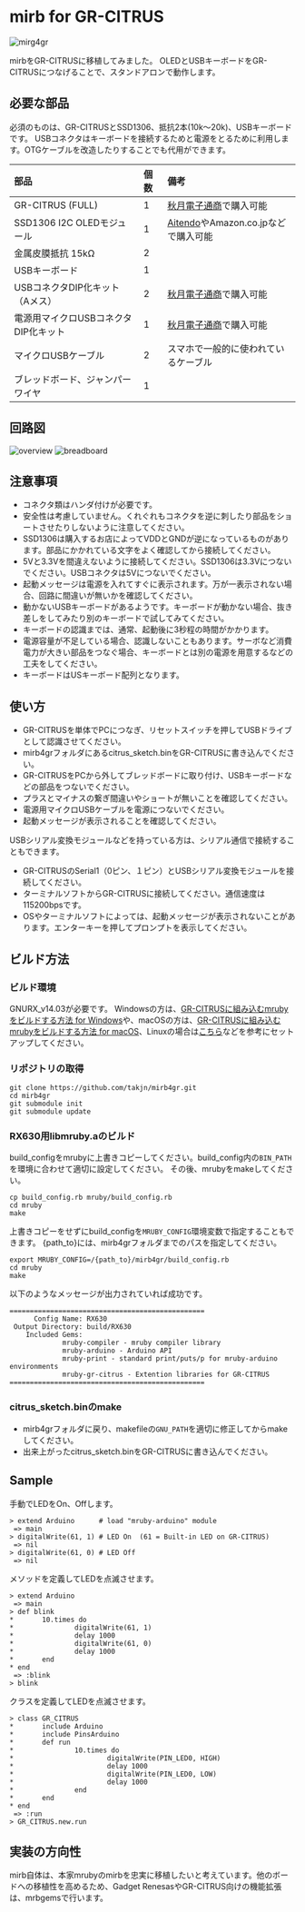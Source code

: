 # mirb for GR-CITRUS
![mirg4gr](https://github.com/takjn/mirb4gr/raw/master/images/photo1.jpg)

mirbをGR-CITRUSに移植してみました。
OLEDとUSBキーボードをGR-CITRUSにつなげることで、スタンドアロンで動作します。

## 必要な部品
必須のものは、GR-CITRUSとSSD1306、抵抗2本(10k〜20k)、USBキーボードです。
USBコネクタはキーボードを接続するためと電源をとるために利用します。OTGケーブルを改造したりすることでも代用ができます。

|部品 |個数 |備考 |
|:----|:----|:----|
|GR-CITRUS (FULL) |1 |[秋月電子通商](http://akizukidenshi.com/catalog/g/gK-10281/)で購入可能 |
|SSD1306 I2C OLEDモジュール |1 |[Aitendo](http://www.aitendo.com/product/14958)やAmazon.co.jpなどで購入可能 |
|金属皮膜抵抗 15kΩ|2| |
|USBキーボード |1 | |
|USBコネクタDIP化キット（Aメス） |2 |[秋月電子通商](http://akizukidenshi.com/catalog/g/gK-07429/)で購入可能 |
|電源用マイクロUSBコネクタDIP化キット |1 |[秋月電子通商](http://akizukidenshi.com/catalog/g/gK-10972/)で購入可能 |
|マイクロUSBケーブル |2 |スマホで一般的に使われているケーブル |
|ブレッドボード、ジャンパーワイヤ |1 | |

## 回路図
![overview](https://github.com/takjn/mirb4gr/raw/master/images/photo2.jpg)
![breadboard](https://github.com/takjn/mirb4gr/raw/master/images/mirb4gr_breadboard.png)

## 注意事項
* コネクタ類はハンダ付けが必要です。
* 安全性は考慮していません。くれぐれもコネクタを逆に刺したり部品をショートさせたりしないように注意してください。
* SSD1306は購入するお店によってVDDとGNDが逆になっているものがあります。部品にかかれている文字をよく確認してから接続してください。
* 5Vと3.3Vを間違えないように接続してください。SSD1306は3.3Vにつないでください。USBコネクタは5Vにつないでください。
* 起動メッセージは電源を入れてすぐに表示されます。万が一表示されない場合、回路に間違いが無いかを確認してください。
* 動かないUSBキーボードがあるようです。キーボードが動かない場合、抜き差しをしてみたり別のキーボードで試してみてください。
* キーボードの認識までは、通常、起動後に3秒程の時間がかかります。
* 電源容量が不足している場合、認識しないこともあります。サーボなど消費電力が大きい部品をつなぐ場合、キーボードとは別の電源を用意するなどの工夫をしてください。
* キーボードはUSキーボード配列となります。

## 使い方
* GR-CITRUSを単体でPCにつなぎ、リセットスイッチを押してUSBドライブとして認識させてください。
* mirb4grフォルダにあるcitrus_sketch.binをGR-CITRUSに書き込んでください。
* GR-CITRUSをPCから外してブレッドボードに取り付け、USBキーボードなどの部品をつないでください。
* プラスとマイナスの繋ぎ間違いやショートが無いことを確認してください。
* 電源用マイクロUSBケーブルを電源につないでください。
* 起動メッセージが表示されることを確認してください。

USBシリアル変換モジュールなどを持っている方は、シリアル通信で接続することもできます。
* GR-CITRUSのSerial1（0ピン、１ピン）とUSBシリアル変換モジュールを接続してください。
* ターミナルソフトからGR-CITRUSに接続してください。通信速度は115200bpsです。
* OSやターミナルソフトによっては、起動メッセージが表示されないことがあります。エンターキーを押してプロンプトを表示してください。

## ビルド方法
### ビルド環境
GNURX_v14.03が必要です。
Windowsの方は、[GR-CITRUSに組み込むmrubyをビルドする方法 for Windows](http://qiita.com/takjn/items/42fa8ad0c61a8840a9c2)や、macOSの方は、[GR-CITRUSに組み込むmrubyをビルドする方法 for macOS](http://qiita.com/takjn/items/0ef3d46107ac8faaf621)、Linuxの場合は[こちら](http://japan.renesasrulz.com/gr_user_forum_japanese/f/gr-citrus/3447/x64-ubuntu)などを参考にセットアップしてください。

### リポジトリの取得
```
git clone https://github.com/takjn/mirb4gr.git
cd mirb4gr
git submodule init
git submodule update
```

### RX630用libmruby.aのビルド
build_configをmrubyに上書きコピーしてください。build_config内の`BIN_PATH`を環境に合わせて適切に設定してください。
その後、mrubyをmakeしてください。

```
cp build_config.rb mruby/build_config.rb
cd mruby
make
```

上書きコピーをせずにbuild_configを`MRUBY_CONFIG`環境変数で指定することもできます。
{path_to}には、mirb4grフォルダまでのパスを指定してください。
```
export MRUBY_CONFIG=/{path_to}/mirb4gr/build_config.rb
cd mruby
make
```

以下のようなメッセージが出力されていれば成功です。

```
================================================
      Config Name: RX630
 Output Directory: build/RX630
    Included Gems:
             mruby-compiler - mruby compiler library
             mruby-arduino - Arduino API
             mruby-print - standard print/puts/p for mruby-arduino environments
             mruby-gr-citrus - Extention libraries for GR-CITRUS
================================================
```

### citrus_sketch.binのmake
- mirb4grフォルダに戻り、makefileの``GNU_PATH``を適切に修正してからmakeしてください。
- 出来上がったcitrus_sketch.binをGR-CITRUSに書き込んでください。

## Sample
手動でLEDをOn、Offします。
```
> extend Arduino      # load "mruby-arduino" module
 => main
> digitalWrite(61, 1) # LED On  (61 = Built-in LED on GR-CITRUS)
 => nil
> digitalWrite(61, 0) # LED Off
 => nil
```

メソッドを定義してLEDを点滅させます。
```
> extend Arduino
 => main
> def blink
*       10.times do
*               digitalWrite(61, 1)
*               delay 1000
*               digitalWrite(61, 0)
*               delay 1000
*       end
* end
 => :blink
> blink
```

クラスを定義してLEDを点滅させます。
```
> class GR_CITRUS
*       include Arduino
*       include PinsArduino
*       def run
*               10.times do
*                       digitalWrite(PIN_LED0, HIGH)
*                       delay 1000
*                       digitalWrite(PIN_LED0, LOW)
*                       delay 1000
*               end
*       end
* end
 => :run
> GR_CITRUS.new.run
```

## 実装の方向性
mirb自体は、本家mrubyのmirbを忠実に移植したいと考えています。他のボードへの移植性を高めるため、Gadget RenesasやGR-CITRUS向けの機能拡張は、mrbgemsで行います。
